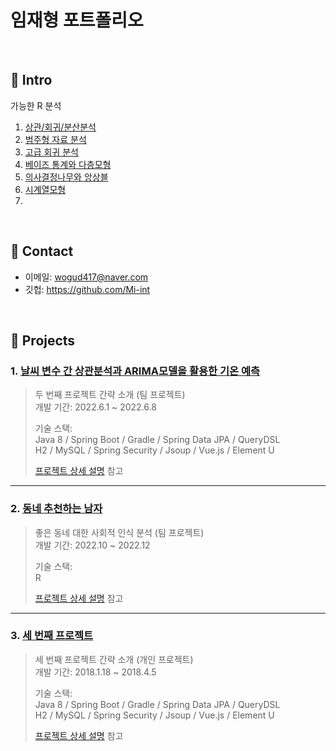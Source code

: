 # 임재형 포트폴리오

</br>

## :pushpin: Intro
가능한 R 분석
1. [상관/회귀/분산분석](https://github.com/Mi-int/R-Base/blob/main/R-3.R)
2. [범주형 자료 분석](https://github.com/Mi-int/R-Base/blob/main/R-4.R)
3. [고급 회귀 분석](https://github.com/Mi-int/R-Base/commit/1bf9e31a06861b0f2a1e54493f0d41dd244570c5)
4. [베이즈 통계와 다층모형](https://github.com/Mi-int/R-Base/commit/785c6689244a232bd1cf960826909412f194fc65)
5. [의사결정나무와 앙상블](https://github.com/Mi-int/R-Base/blob/main/R-8.R)
6. [시계열모형](https://github.com/Mi-int/R-Base/blob/main/R-ts.R)
7.

</br>

## :pushpin: Contact
- 이메일: wogud417@naver.com
- 깃헙: https://github.com/Mi-int

</br>

## :pushpin: Projects
### 1. [날씨 변수 간 상관분석과 ARIMA모델을 활용한 기온 예측](https://github.com/Mi-int/R-Base/blob/main/Seoul%20Temp.R)
>두 번째 프로젝트 간략 소개  (팀 프로젝트)  
>개발 기간: 2022.6.1 ~ 2022.6.8  
>  
>기술 스택:  
>Java 8 / Spring Boot / Gradle / Spring Data JPA / QueryDSL  
>H2 / MySQL / Spring Security / Jsoup / Vue.js / Element U  
>  
>[프로젝트 상세 설명](https://github.com/Integerous/goQuality) 참고

---
### 2. [동네 추천하는 남자](https://github.com/Mi-int/R-Base/blob/main/DongChu)
>좋은 동네 대한 사회적 인식 분석 (팀 프로젝트)  
>개발 기간: 2022.10 ~ 2022.12  
>  
>기술 스택:  
>R  
>  
>[프로젝트 상세 설명](https://github.com/Mi-int) 참고

---
### 3. [세 번째 프로젝트]()
>세 번째 프로젝트 간략 소개  (개인 프로젝트)  
>개발 기간: 2018.1.18 ~ 2018.4.5  
>  
>기술 스택:  
>Java 8 / Spring Boot / Gradle / Spring Data JPA / QueryDSL  
>H2 / MySQL / Spring Security / Jsoup / Vue.js / Element U  
>  
>[프로젝트 상세 설명](https://github.com/Integerous/goQuality) 참고
